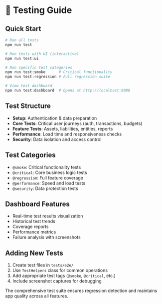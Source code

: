 # 🧪 Testing Guide

## Quick Start

```bash
# Run all tests
npm run test

# Run tests with UI (interactive)
npm run test:ui

# Run specific test categories
npm run test:smoke      # Critical functionality
npm run test:regression # Full regression suite

# View test dashboard
npm run test:dashboard  # Opens at http://localhost:8080
```

## Test Structure

- **Setup**: Authentication & data preparation
- **Core Tests**: Critical user journeys (auth, transactions, budgets)
- **Feature Tests**: Assets, liabilities, entities, reports
- **Performance**: Load time and responsiveness checks
- **Security**: Data isolation and access control

## Test Categories

- `@smoke`: Critical functionality tests
- `@critical`: Core business logic tests  
- `@regression`: Full feature coverage
- `@performance`: Speed and load tests
- `@security`: Data protection tests

## Dashboard Features

- Real-time test results visualization
- Historical test trends
- Coverage reports
- Performance metrics
- Failure analysis with screenshots

## Adding New Tests

1. Create test files in `tests/e2e/`
2. Use `TestHelpers` class for common operations
3. Add appropriate test tags (`@smoke`, `@critical`, etc.)
4. Include screenshot captures for debugging

The comprehensive test suite ensures regression detection and maintains app quality across all features.